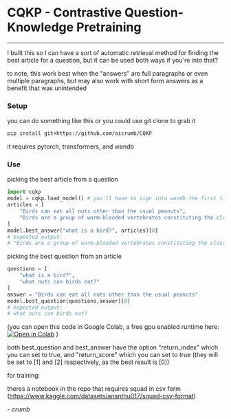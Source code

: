 # CQKP - Contrastive Question-Knowledge Pretraining

---

I built this so I can have a sort of automatic retrieval method for finding the best article for a question, but it can be used both ways if you're into that?

to note, this work best when the "answers" are full paragraphs or even multiple paragraphs, but may also work with short form answers as a benefit that was unintended

### Setup

you can do something like this or you could use git clone to grab it

```bash
pip install git+https://github.com/aicrumb/CQKP
```

it requires pytorch, transformers, and wandb



### Use

picking the best article from a question

```python
import cqkp
model = cqkp.load_model() # you'll have to sign into wandb the first time
articles = [
    "Birds can eat all nuts other than the usual peanuts",
    "Birds are a group of warm-blooded vertebrates constituting the class Aves",
]
model.best_answer("what is a bird?", articles)[0]
# expected output:
# "Birds are a group of warm-blooded vertebrates constituting the class Aves"
```

picking the best question from an article

```python
questions = [
    "what is a bird?",
    "what nuts can birds eat?"
]
answer = "Birds can eat all nuts other than the usual peanuts"
model.best_question(questions,answer)[0]
# expected output:
# what nuts can birds eat?
```
(you can open this code in Google Colab, a free gpu enabled runtime here: [![Open in Colab](https://colab.research.google.com/assets/colab-badge.svg)](https://colab.research.google.com/github/aicrumb/CQKP/blob/master/CQKP_Example.ipynb) )

both best_question and best_answer have the option "return_index" which you can set to true, and "return_score" which you can set to true
(they will be set to [1] and [2] respectively, as the best result is [0])

for training:

theres a notebook in the repo that requires squad in csv form (https://www.kaggle.com/datasets/ananthu017/squad-csv-format)



\- *crumb*
